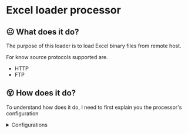 # Excel loader processor

## :neutral_face: What does it do?

The purpose of this loader is to load Excel binary files from remote host. 

For know source protocols supported are.

 - HTTP
 - FTP

## :dizzy_face: How does it do?

To understand how does it do, I need to first explain you the processor's configuration

<details>
    <summary>Configurations</summary>

- **source.has.headers** (REQUIRED)
   
    This property notice logic if loaded excel file has it's default headers. This parameter is required, because there is no control of type to know if first line is header and the rest is the data. In case this property is false, logic autogenerate headers

-  **source.protocol** (REQUIRED)
  
    Represents the way the logic connect to remote host in order to rescue the binary file. For now *HTTP* and *FTP* protocols are available.

- **source.auth**
  
    Represents the mechanism to authenticate to remote host. By default it uses *Basic auth*. If you don't define this parameter or you define as BASIC, you **must** define *source.user* and *source.password*.

- **source.password**
- 
    User password

- **source.user**
  
    User token identification

- **source.hostname** (REQUIRED)
  
    IP or DNS to connect to remote host

- **source.port**
  
    Socket connection port, if it is defined, overrides default protocol socket connection

- **source.uri**

    Remote target element

- **source.param.names**
  
    Thougth to be used in HTTP protocols, it allows you add query params to HTTP request. Add how much you like, but separate it using semicolom.

- **source.param.values**
  
    Values related to names params, separated them using semicoloms

- **source.local**
  
    Path of temporally file rescued from remote
</details>
  
